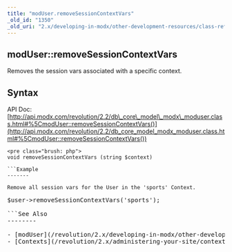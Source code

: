 ```yaml
---
title: "modUser.removeSessionContextVars"
_old_id: "1350"
_old_uri: "2.x/developing-in-modx/other-development-resources/class-reference/moduser/moduser.removesessioncontextvars"
---
```


modUser::removeSessionContextVars
---------------------------------

Removes the session vars associated with a specific context.

Syntax
------

API Doc: [http://api.modx.com/revolution/2.2/db\_core\_model\_modx\_moduser.class.html#%5CmodUser::removeSessionContextVars()](http://api.modx.com/revolution/2.2/db_core_model_modx_moduser.class.html#%5CmodUser::removeSessionContextVars())

```
<pre class="brush: php">
void removeSessionContextVars (string $context)

```Example
-------

Remove all session vars for the User in the 'sports' Context.

```
<pre class="brush: php">
$user->removeSessionContextVars('sports');

```See Also
--------

- [modUser](/revolution/2.x/developing-in-modx/other-development-resources/class-reference/moduser "modUser")
- [Contexts](/revolution/2.x/administering-your-site/contexts "Contexts")